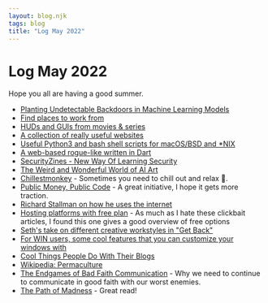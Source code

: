```yaml
---
layout: blog.njk
tags: blog
title: "Log May 2022"
---
```


# Log May 2022

Hope you all are having a good summer.

- [Planting Undetectable Backdoors in Machine Learning Models](https://arxiv.org/pdf/2204.06974.pdf)
- [Find places to work from](https://workmode.co/)
- [HUDs and GUIs from movies & series](https://www.hudsandguis.com/)
- [A collection of really useful websites](https://www.insanelyusefulwebsites.com/)
- [Useful Python3 and bash shell scripts for macOS/BSD and \*NIX](https://github.com/yukondude/Scripnix)
- [A web-based rogue-like written in Dart](https://github.com/munificent/hauberk)
- [SecurityZines - New Way Of Learning Security](https://securityzines.com/)
- [The Weird and Wonderful World of AI Art](https://jxmo.notion.site/The-Weird-and-Wonderful-World-of-AI-Art-b9615a2e7278435b98380ff81ae1cf09)
- [Chillestmonkey](http://chillestmonkey.com/) - Sometimes you need to chill out and relax 🦧.
- [Public Money, Public Code](https://publiccode.eu/) - A great initiative, I hope it gets more traction.
- [Richard Stallman on how he uses the internet](https://stallman.org/stallman-computing.html#internetuse)
- [Hosting platforms with free plan](https://stackdiary.com/free-hosting-for-developers/) - As much as I hate these clickbait articles, I found this one gives a good overview of free options
- [Seth's take on different creative workstyles in "Get Back"](https://seths.blog/2022/05/half-baked/)
- [For WIN users, some cool features that you can customize your windows with](https://www.fourth-wall.co.uk/post/powertoys-11-awesome-features-microsoft-won-t-add-to-windows)
- [Cool Things People Do With Their Blogs](https://brainbaking.com/post/2022/04/cool-things-people-do-with-their-blogs/)
- [Wikipedia: Permaculture](https://en.wikipedia.org/wiki/Permaculture)
- [The Endgames of Bad Faith Communication](https://consilienceproject.org/endgames-of-bad-communication/) - Why we need to continue to communicate in good faith with our worst enemies.
- [The Path of Madness](https://brandur.org/nanoglyphs/029-path-of-madness) - Great read!
